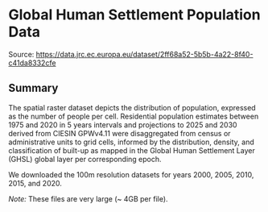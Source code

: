 # Global Human Settlement Population Data
 
Source: https://data.jrc.ec.europa.eu/dataset/2ff68a52-5b5b-4a22-8f40-c41da8332cfe

## Summary 

The spatial raster dataset depicts the distribution of population, expressed as the number of people per cell. Residential population estimates between 1975 and 2020 in 5 years intervals and projections to 2025 and 2030 derived from CIESIN GPWv4.11 were disaggregated from census or administrative units to grid cells, informed by the distribution, density, and classification of built-up as mapped in the Global Human Settlement Layer (GHSL) global layer per corresponding epoch.

We downloaded the 100m resolution datasets for years 2000, 2005, 2010, 2015, and 2020. 

_Note:_ These files are very large (~ 4GB per file). 
